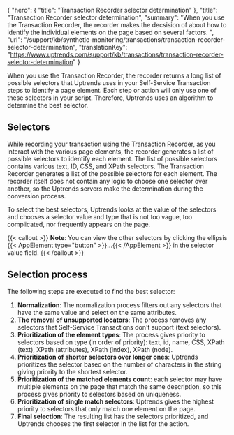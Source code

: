 {
  "hero": {
    "title": "Transaction Recorder selector determination"
  },
  "title": "Transaction Recorder selector determination",
  "summary": "When you use the Transaction Recorder, the recorder makes the decsision of about how to identify the individual elements on the page based on several factors. ",
  "url": "/support/kb/synthetic-monitoring/transactions/transaction-recorder-selector-determination",
  "translationKey": "https://www.uptrends.com/support/kb/transactions/transaction-recorder-selector-determination"
}

When you use the Transaction Recorder, the recorder returns a long list of possible selectors that Uptrends uses in your Self-Service Transaction steps to identify a page element. Each step or action will only use one of these selectors in your script. Therefore, Uptrends uses an algorithm to determine the best selector.

## Selectors

While recording your transaction using the Transaction Recorder, as you interact with the various page elements, the recorder generates a list of possible selectors to identify each element. The list of possible selectors contains various text, ID, CSS, and XPath selectors. The Transaction Recorder generates a list of the possible selectors for each element. The recorder itself does not contain any logic to choose one selector over another, so the Uptrends servers make the determination during the conversion process.

To select the best selectors, Uptrends looks at the value of the selectors and chooses a selector value and type that is not too vague, too complicated, nor frequently appears on the page.

{{< callout >}}
**Note**: You can view the other selectors by clicking the ellipsis {{< AppElement type="button" >}}...{{< /AppElement >}} in the selector value field.
{{< /callout >}}

## Selection process

The following steps are executed to find the best selector:

1.  **Normalization**: The normalization process filters out any selectors that have the same value and select on the same attributes.
2.  **The removal of unsupported locators**: The process  removes any selectors that Self-Service Transactions don't support (text selectors).
3.  **Prioritization of the element types**: The process gives priority to selectors based on type (in order of priority): text, id, name, CSS, XPath (text), XPath (attributes), XPath (index), XPath (node).
4.  **Prioritization of shorter selectors over longer ones**: Uptrends prioritizes the selector based on the number of characters in the string giving priority to the shortest selector.
5.  **Prioritization of the matched elements count**: each selector may have multiple elements on the page that match the same description, so this process gives priority to selectors based on uniqueness.
6.  **Prioritization of single match selectors**: Uptrends gives the highest priority to selectors that only match one element on the page.
7.  **Final selection**: The resulting list has the selectors prioritized, and Uptrends chooses the first selector in the list for the action.
